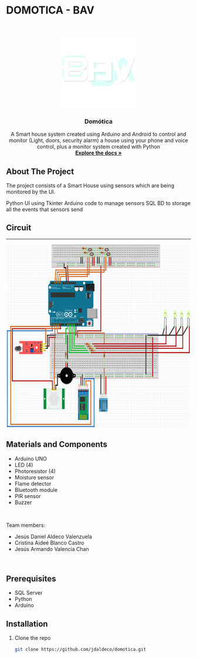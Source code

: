 # DOMOTICA - BAV

<!-- PROJECT LOGO -->
<br />
<p align="center">
  <a href="https://github.com/jdaldeco/domotica.git">
    <img src="PythonCode/assets/Logo.png" alt="Logo" width="200" height="200">
  </a>

  <h3 align="center">Domótica</h3>

  <p align="center">
    A Smart house system created using Arduino and Android to control and monitor (Light, doors, security alarm) a house using your phone and voice control, plus a monitor  system created with Python
    <br />
    <a href="https://github.com/jdaldeco/domotica"><strong>Explore the docs »</strong></a>
  </p>
</p>

<!-- ABOUT THE PROJECT -->
## About The Project
The project consists of a Smart House using sensors which are being monitored by the UI.<br>

Python UI using Tkinter
Arduino code to manage sensors
SQL BD to storage all the events that sensors send

## Circuit
<hr>
<img src="PythonCode/assets/Diagrama.PNG" alt="Logo" height="500">
<br>

## Materials and Components
<ul>
  <li>Arduino UNO</li>
  <li>LED (4)</li>
  <li>Photoresistor (4)</li>
  <li>Moisture sensor</li>
  <li>Flame detector</li>
  <li>Bluetooth module</li>
  <li>PIR sensor</li>
  <li>Buzzer</li>
</ul>
<br>

Team members:
<ul>
  <li><a>Jesús Daniel Aldeco Valenzuela</a></li>
  <li><a>Cristina Aideé Blanco Castro</a></li>
  <li><a>Jesús Armando Valencia Chan</a></li>
</ul>

<br>


## Prerequisites

<ul>
  <li><a>SQL Server</a></li>
  <li><a>Python</a></li>
  <li><a>Arduino</a></li>
</ul>

## Installation

1. Clone the repo
   ```sh
   git clone https://github.com/jdaldeco/domotica.git
   ```
